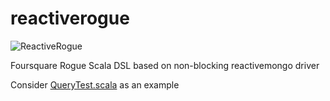 reactiverogue
=============

![ReactiveRogue](https://cdn.newzly.com/images/projects/reactive-rogue.png "ReactiveRogue")

Foursquare Rogue Scala DSL based on non-blocking reactivemongo driver

Consider [QueryTest.scala](https://github.com/whiskteam/reactiverogue/blob/master/reactiverogue-record-dsl/src/test/scala/reactiverogue/core/QueryTest.scala) as an example
